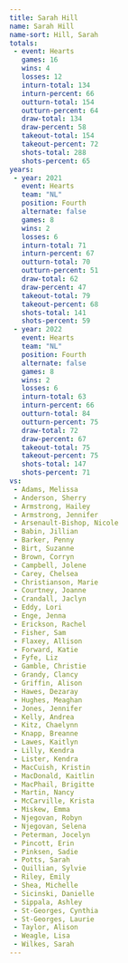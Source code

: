```yaml
---
title: Sarah Hill
name: Sarah Hill
name-sort: Hill, Sarah
totals:
 - event: Hearts
   games: 16
   wins: 4
   losses: 12
   inturn-total: 134
   inturn-percent: 66
   outturn-total: 154
   outturn-percent: 64
   draw-total: 134
   draw-percent: 58
   takeout-total: 154
   takeout-percent: 72
   shots-total: 288
   shots-percent: 65
years:
 - year: 2021
   event: Hearts
   team: "NL"
   position: Fourth
   alternate: false
   games: 8
   wins: 2
   losses: 6
   inturn-total: 71
   inturn-percent: 67
   outturn-total: 70
   outturn-percent: 51
   draw-total: 62
   draw-percent: 47
   takeout-total: 79
   takeout-percent: 68
   shots-total: 141
   shots-percent: 59
 - year: 2022
   event: Hearts
   team: "NL"
   position: Fourth
   alternate: false
   games: 8
   wins: 2
   losses: 6
   inturn-total: 63
   inturn-percent: 66
   outturn-total: 84
   outturn-percent: 75
   draw-total: 72
   draw-percent: 67
   takeout-total: 75
   takeout-percent: 75
   shots-total: 147
   shots-percent: 71
vs:
 - Adams, Melissa
 - Anderson, Sherry
 - Armstrong, Hailey
 - Armstrong, Jennifer
 - Arsenault-Bishop, Nicole
 - Babin, Jillian
 - Barker, Penny
 - Birt, Suzanne
 - Brown, Corryn
 - Campbell, Jolene
 - Carey, Chelsea
 - Christianson, Marie
 - Courtney, Joanne
 - Crandall, Jaclyn
 - Eddy, Lori
 - Enge, Jenna
 - Erickson, Rachel
 - Fisher, Sam
 - Flaxey, Allison
 - Forward, Katie
 - Fyfe, Liz
 - Gamble, Christie
 - Grandy, Clancy
 - Griffin, Alison
 - Hawes, Dezaray
 - Hughes, Meaghan
 - Jones, Jennifer
 - Kelly, Andrea
 - Kitz, Chaelynn
 - Knapp, Breanne
 - Lawes, Kaitlyn
 - Lilly, Kendra
 - Lister, Kendra
 - MacCuish, Kristin
 - MacDonald, Kaitlin
 - MacPhail, Brigitte
 - Martin, Nancy
 - McCarville, Krista
 - Miskew, Emma
 - Njegovan, Robyn
 - Njegovan, Selena
 - Peterman, Jocelyn
 - Pincott, Erin
 - Pinksen, Sadie
 - Potts, Sarah
 - Quillian, Sylvie
 - Riley, Emily
 - Shea, Michelle
 - Sicinski, Danielle
 - Sippala, Ashley
 - St-Georges, Cynthia
 - St-Georges, Laurie
 - Taylor, Alison
 - Weagle, Lisa
 - Wilkes, Sarah
---
```

